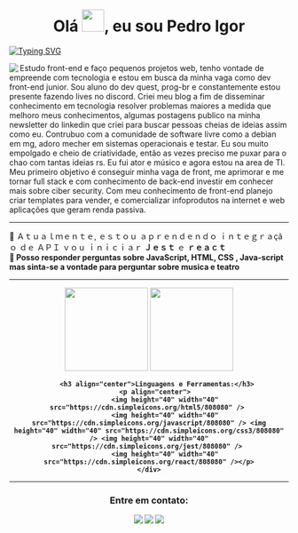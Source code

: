 <h1 align="center">Olá <img
        src="https://media3.giphy.com/media/3oKIPtjElfqwMOTbH2/giphy.gif?cid=ecf05e47paay6b31bbe5z0nvmk1ix8xds7p6l59rhhy7x9l6&rid=giphy.gif&ct=g"
        width="40px" />, eu sou Pedro Igor </h1>

[![Typing
SVG](https://readme-typing-svg.demolab.com?font=Fira+Code&pause=1000&color=DC143C&center=true&vCenter=true&width=1000&lines=I+LOVE+MINECRAFT%2C+AND+VALORANT;I+LOVE+MY+GIRLFRIEND;I+LOVE+ANIMES+AND+GAMES)](https://git.io/typing-svg)

<img align="left" src="FADE ICON.png"></iframe>

<p>Estudo front-end e faço pequenos projetos web, tenho vontade de empreende com tecnologia e estou em busca da minha
    vaga como dev front-end junior. Sou aluno do dev quest, prog-br e constantemente estou presente fazendo lives no
    discord. Criei meu blog a fim de disseminar conhecimento em tecnologia resolver problemas maiores a medida que
    melhoro meus conhecimentos, algumas postagens publico na minha newsletter do linkedin que criei para buscar pessoas
    cheias de ideias assim como eu.
    Contrubuo com a comunidade de software livre como a debian em mg, adoro mecher em sistemas operacionais e testar. Eu
    sou muito empolgado e cheio de criatividade, então as vezes preciso me puxar para o chao com tantas ideias rs. Eu
    fui ator e músico e agora estou na area de TI.
    Meu primeiro objetivo é conseguir minha vaga de front, me aprimorar e me tornar full stack e com conhecimento de
    back-end investir em conhecer mais sobre ciber security.
    Com meu conhecimento de front-end planejo criar templates para vender, e comercializar infoprodutos na internet e
    web aplicações que geram renda passiva.</p>

**********
<div align="left">
    🌱 Ａｔｕａｌｍｅｎｔｅ, ｅｓｔｏｕ ａｐｒｅｎｄｅｎｄｏ ｉｎｔｅｇｒａçãｏ ｄｅ ＡＰＩ ｖｏｕ ｉｎｉｃｉａｒ<strong> Ｊｅｓｔ</strong> ｅ <strong> ｒｅａｃｔ<strong><br>
            💬 Posso responder perguntas sobre <strong>JavaScript, HTML, CSS , Java-script </strong> <br>mas sinta-se a
            vontade para perguntar sobre musica e teatro<br>
</div>
<!--  https://psfonttk.com/letras-diferentes-para-nick/-->

***************

<div align="center">
    <img height="150em"
        src="https://github-readme-stats.vercel.app/api?username=rafinha-dev&show_icons=true&hide_border=true&count_private=true&theme=dracula" />
    <img height="150em"
        src="https://github-readme-stats.vercel.app/api/top-langs/?username=rafinha-dev&langs_count=10&count_private=true&hide_border=true&theme=dracula&layout=compact" />
    <div>


        <h3 align="center">Linguagens e Ferramentas:</h3>
        <p align="center"> 
            <img height="40" width="40" src="https://cdn.simpleicons.org/html5/808080" /> 
            <img height="40" width="40" src="https://cdn.simpleicons.org/javascript/808080" /> <img height="40" width="40" src="https://cdn.simpleicons.org/css3/808080" /> <img height="40" width="40"    src="https://cdn.simpleicons.org/jest/808080" /> 
            <img height="40" width="40" src="https://cdn.simpleicons.org/react/808080" /></p>
    </div>
</div>

*******************

<h3 align="center">Entre em contato:</h3>
<p align="center">
    <img
        src="https://custom-icon-badges.demolab.com/badge/contactpedroigor0819@gmail.com-808080?style=for-the-badge&logo=mention&logoColor=white">
    <a href="https://www.linkedin.com/in/rafinhadev/" target="blank"><img
            src="https://custom-icon-badges.demolab.com/badge/-LinkedIn-808080?style=for-the-badge&logo=linkedin&logoColor=white"></a>
    <a href="https://www.instagram.com/rafinha_dev/" target="blank"><img
            src="https://custom-icon-badges.demolab.com/badge/-Instagram-808080?style=for-the-badge&logo=instagram&logoColor=white"></a>
</p>
